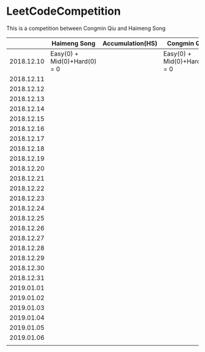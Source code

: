 # LeetCodeCompetition
This is a competition between Congmin Qiu and Haimeng Song


|            | Haimeng Song                 | Accumulation(HS) | Congmin Qiu                  | Accumulation(CQ) |
| ---------- | ---------------------------- | ---------------- | ---------------------------- | ---------------- |
| 2018.12.10 | Easy(0) + Mid(0)+Hard(0) = 0 |                  | Easy(0) + Mid(0)+Hard(0) = 0 |                  |
| 2018.12.11 |                              |                  |                              |                  |
| 2018.12.12 |                              |                  |                              |                  |
| 2018.12.13 |                              |                  |                              |                  |
| 2018.12.14 |                              |                  |                              |                  |
| 2018.12.15 |                              |                  |                              |                  |
| 2018.12.16 |                              |                  |                              |                  |
| 2018.12.17 |                              |                  |                              |                  |
| 2018.12.18 |                              |                  |                              |                  |
| 2018.12.19 |                              |                  |                              |                  |
| 2018.12.20 |                              |                  |                              |                  |
| 2018.12.21 |                              |                  |                              |                  |
| 2018.12.22 |                              |                  |                              |                  |
| 2018.12.23 |                              |                  |                              |                  |
| 2018.12.24 |                              |                  |                              |                  |
| 2018.12.25 |                              |                  |                              |                  |
| 2018.12.26 |                              |                  |                              |                  |
| 2018.12.27 |                              |                  |                              |                  |
| 2018.12.28 |                              |                  |                              |                  |
| 2018.12.29 |                              |                  |                              |                  |
| 2018.12.30 |                              |                  |                              |                  |
| 2018.12.31 |                              |                  |                              |                  |
| 2019.01.01 |                              |                  |                              |                  |
| 2019.01.02 |                              |                  |                              |                  |
| 2019.01.03 |                              |                  |                              |                  |
| 2019.01.04 |                              |                  |                              |                  |
| 2019.01.05 |                              |                  |                              |                  |
| 2019.01.06 |                              |                  |                              |                  |
|            |                              |                  |                              |                  |
